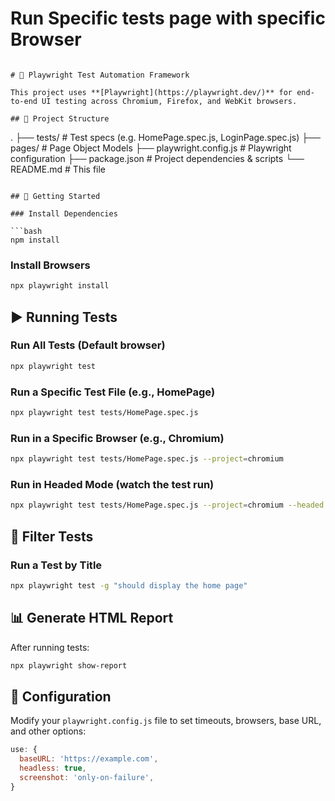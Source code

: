 # Run Specific tests page with specific Browser
```npx playwright test HomePage.spec.js --project=chromium --headed 

# 🧪 Playwright Test Automation Framework

This project uses **[Playwright](https://playwright.dev/)** for end-to-end UI testing across Chromium, Firefox, and WebKit browsers.

## 📁 Project Structure

```
.
├── tests/                 # Test specs (e.g. HomePage.spec.js, LoginPage.spec.js)
├── pages/                 # Page Object Models
├── playwright.config.js   # Playwright configuration
├── package.json           # Project dependencies & scripts
└── README.md              # This file
```

## 🚀 Getting Started

### Install Dependencies

```bash
npm install
```

### Install Browsers

```bash
npx playwright install
```

## ▶️ Running Tests

### Run All Tests (Default browser)

```bash
npx playwright test
```

### Run a Specific Test File (e.g., HomePage)

```bash
npx playwright test tests/HomePage.spec.js
```

### Run in a Specific Browser (e.g., Chromium)

```bash
npx playwright test tests/HomePage.spec.js --project=chromium
```

### Run in Headed Mode (watch the test run)

```bash
npx playwright test tests/HomePage.spec.js --project=chromium --headed
```

## 🎯 Filter Tests

### Run a Test by Title

```bash
npx playwright test -g "should display the home page"
```

## 📊 Generate HTML Report

After running tests:

```bash
npx playwright show-report
```

## 🔧 Configuration

Modify your `playwright.config.js` file to set timeouts, browsers, base URL, and other options:

```js
use: {
  baseURL: 'https://example.com',
  headless: true,
  screenshot: 'only-on-failure',
}
```